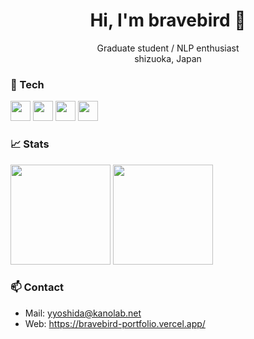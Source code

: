 <!-- プロフィール README -->
<h1 align="center">Hi, I'm bravebird 👋</h1>

<p align="center">
  Graduate student / NLP enthusiast<br>
  shizuoka, Japan
</p>

### 🔧 Tech
<img src="https://cdn.jsdelivr.net/gh/devicons/devicon/icons/python/python-original.svg" height="32"/>
<img src="https://cdn.jsdelivr.net/gh/devicons/devicon/icons/pytorch/pytorch-original.svg" height="32"/>
<img src="https://cdn.jsdelivr.net/gh/devicons/devicon/icons/docker/docker-original.svg" height="32"/>
<img src="https://cdn.jsdelivr.net/gh/devicons/devicon/icons/typescript/typescript-original.svg" height="32"/>

### 📈 Stats
<p>
  <img src="https://github-readme-stats.vercel.app/api?username=bravebird&show_icons=true" height="160">
  <img src="https://github-readme-streak-stats.herokuapp.com/?user=bravebird" height="160">
</p>

### 📫 Contact
- Mail: yyoshida@kanolab.net  
- Web: https://bravebird-portfolio.vercel.app/
